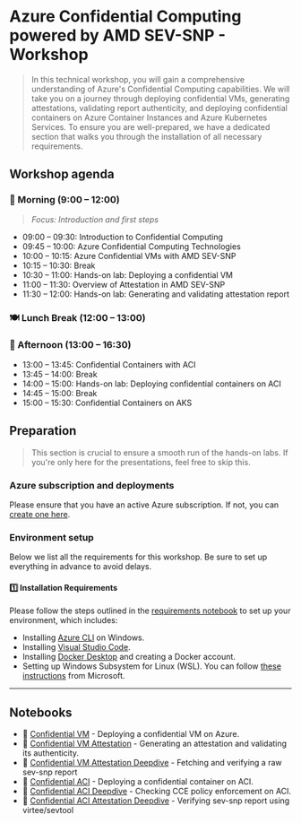 # Azure Confidential Computing powered by AMD SEV-SNP - Workshop

>In this technical workshop, you will gain a comprehensive understanding of Azure's Confidential Computing capabilities. We will take you on a journey through deploying confidential VMs, generating attestations, validating report authenticity, and deploying confidential containers on Azure Container Instances and Azure Kubernetes Services. To ensure you are well-prepared, we have a dedicated section that walks you through the installation of all necessary requirements. 

## Workshop agenda

### 🌅 Morning (9:00 – 12:00)

> *Focus: Introduction and first steps*

- 09:00 – 09:30: Introduction to Confidential Computing
- 09:45 – 10:00: Azure Confidential Computing Technologies
- 10:00 – 10:15: Azure Confidential VMs with AMD SEV-SNP 
- 10:15 – 10:30: Break
- 10:30 – 11:00: Hands-on lab: Deploying a confidential VM
- 11:00 – 11:30: Overview of Attestation in AMD SEV-SNP
- 11:30 – 12:00: Hands-on lab: Generating and validating attestation report

### 🍽️ Lunch Break (12:00 – 13:00)

### 🌇 Afternoon (13:00 – 16:30)

- 13:00 – 13:45: Confidential Containers with ACI
- 13:45 – 14:00: Break
- 14:00 – 15:00: Hands-on lab: Deploying confidential containers on ACI 
- 14:45 – 15:00: Break
- 15:00 – 15:30: Confidential Containers on AKS

## Preparation

>This section is crucial to ensure a smooth run of the hands-on labs. If you're only here for the presentations, feel free to skip this.

### Azure subscription and deployments

Please ensure that you have an active Azure subscription. If not, you can [create one here](https://azure.microsoft.com/en-us/free/).

### Environment setup

Below we list all the requirements for this workshop. Be sure to set up everything in advance to avoid delays.

#### 1️⃣ Installation Requirements

Please follow the steps outlined in the [requirements notebook](/exercices/requirements.ipynb) to set up your environment, which includes:

* Installing [Azure CLI](https://docs.microsoft.com/en-us/cli/azure/install-azure-cli) on Windows.
* Installing [Visual Studio Code](https://code.visualstudio.com/download).
* Installing [Docker Desktop](https://www.docker.com/products/docker-desktop) and creating a Docker account.
* Setting up Windows Subsystem for Linux (WSL). You can follow [these instructions](https://docs.microsoft.com/en-us/windows/wsl/install-win10) from Microsoft.

-------------------

## Notebooks

* :muscle: [Confidential VM](exercices/cvm_deployment.md) - Deploying a confidential VM on Azure.
* :muscle: [Confidential VM Attestation](exercices/cvm_attestation.ipynb) - Generating an attestation and validating its authenticity.
* :muscle: [Confidential VM Attestation Deepdive](exercices/cvm_attestation_deepdive.md) - Fetching and verifying a raw sev-snp report
* :muscle: [Confidential ACI](exercices/confidential_containers_cce.md) - Deploying a confidential container on ACI.
* :muscle: [Confidential ACI Deepdive](exercices/confidential_containers_deepdive_cce.ipynb) - Checking CCE policy enforcement on ACI.
* :muscle: [Confidential ACI Attestation Deepdive](exercices/confidential_containers_attestation_deepdive.md) - Verifying sev-snp report using virtee/sevtool

